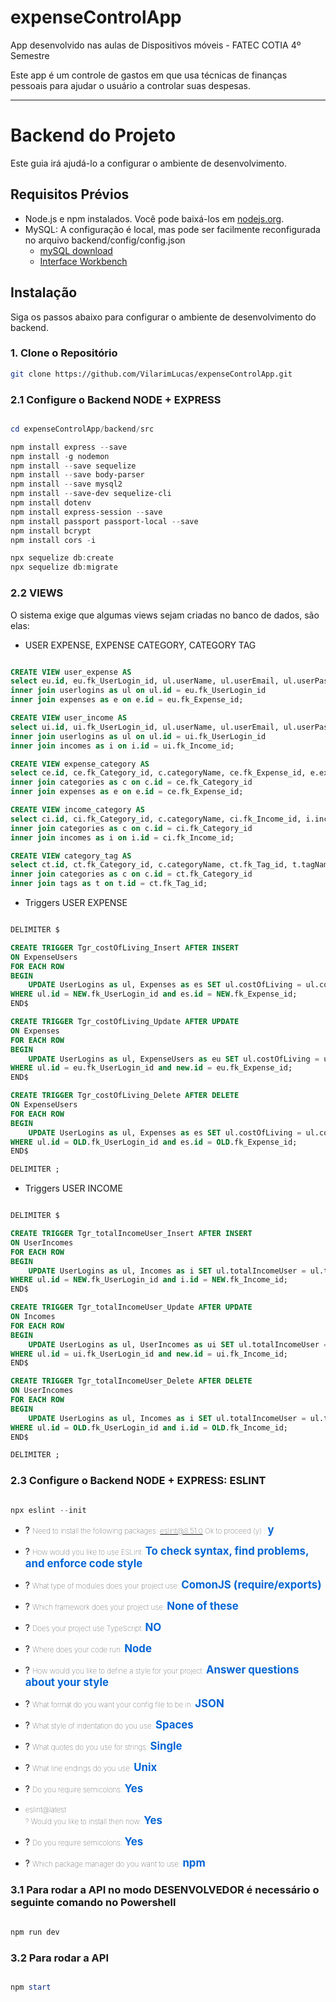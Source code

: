 # expenseControlApp
App desenvolvido nas aulas de Dispositivos móveis - FATEC COTIA 4º Semestre</br>

Este app é um controle de gastos em que usa técnicas de finanças pessoais para ajudar o usuário a controlar suas despesas.


--------------------

# Backend do Projeto

Este guia irá ajudá-lo a configurar o ambiente de desenvolvimento.

## Requisitos Prévios

- Node.js e npm instalados. Você pode baixá-los em [nodejs.org](https://nodejs.org/).
- MySQL: A configuração é local, mas pode ser facilmente reconfigurada no arquivo backend/config/config.json
    - [mySQL download](https://dev.mysql.com/downloads/installer/)
    - [Interface Workbench](https://dev.mysql.com/downloads/workbench/)

## Instalação

Siga os passos abaixo para configurar o ambiente de desenvolvimento do backend.

### 1. Clone o Repositório


```bash
git clone https://github.com/VilarimLucas/expenseControlApp.git
```
### 2.1 Configure o Backend NODE + EXPRESS
```powershell

cd expenseControlApp/backend/src

npm install express --save
npm install -g nodemon
npm install --save sequelize
npm install --save body-parser
npm install --save mysql2
npm install --save-dev sequelize-cli
npm install dotenv
npm install express-session --save
npm install passport passport-local --save
npm install bcrypt
npm install cors -i

npx sequelize db:create
npx sequelize db:migrate
```
### 2.2 VIEWS

O sistema exige que algumas views sejam criadas no banco de dados, são elas:

- USER EXPENSE, EXPENSE CATEGORY, CATEGORY TAG
```sql

CREATE VIEW user_expense AS
select eu.id, eu.fk_UserLogin_id, ul.userName, ul.userEmail, ul.userPassword, ul.costOfLiving, ul.totalIncomeUser, eu.fk_Expense_id, e.expenseName, e.isFixedExpense, e.isVariableExpense, e.valueExpense from expenseusers as eu
inner join userlogins as ul on ul.id = eu.fk_UserLogin_id
inner join expenses as e on e.id = eu.fk_Expense_id;

CREATE VIEW user_income AS
select ui.id, ui.fk_UserLogin_id, ul.userName, ul.userEmail, ul.userPassword, ul.costOfLiving, ul.totalIncomeUser, ui.fk_Income_id, i.incomeName, i.valueIncome from userincomes as ui
inner join userlogins as ul on ul.id = ui.fk_UserLogin_id
inner join incomes as i on i.id = ui.fk_Income_id;

CREATE VIEW expense_category AS
select ce.id, ce.fk_Category_id, c.categoryName, ce.fk_Expense_id, e.expenseName, e.isFixedExpense, e.isVariableExpense, e.valueExpense  from categoryexpenses as ce
inner join categories as c on c.id = ce.fk_Category_id
inner join expenses as e on e.id = ce.fk_Expense_id;

CREATE VIEW income_category AS
select ci.id, ci.fk_Category_id, c.categoryName, ci.fk_Income_id, i.incomeName, i.valueIncome from categoryincomes as ci
inner join categories as c on c.id = ci.fk_Category_id
inner join incomes as i on i.id = ci.fk_Income_id;

CREATE VIEW category_tag AS
select ct.id, ct.fk_Category_id, c.categoryName, ct.fk_Tag_id, t.tagName  from categorytags as ct
inner join categories as c on c.id = ct.fk_Category_id
inner join tags as t on t.id = ct.fk_Tag_id;

```

- Triggers USER EXPENSE
```sql

DELIMITER $

CREATE TRIGGER Tgr_costOfLiving_Insert AFTER INSERT
ON ExpenseUsers
FOR EACH ROW
BEGIN
	UPDATE UserLogins as ul, Expenses as es SET ul.costOfLiving = ul.costOfLiving + es.valueExpense
WHERE ul.id = NEW.fk_UserLogin_id and es.id = NEW.fk_Expense_id;
END$

CREATE TRIGGER Tgr_costOfLiving_Update AFTER UPDATE
ON Expenses
FOR EACH ROW
BEGIN
	UPDATE UserLogins as ul, ExpenseUsers as eu SET ul.costOfLiving = ul.costOfLiving + NEW.valueExpense - OLD.valueExpense
WHERE ul.id = eu.fk_UserLogin_id and new.id = eu.fk_Expense_id;
END$

CREATE TRIGGER Tgr_costOfLiving_Delete AFTER DELETE
ON ExpenseUsers
FOR EACH ROW
BEGIN
	UPDATE UserLogins as ul, Expenses as es SET ul.costOfLiving = ul.costOfLiving - es.valueExpense
WHERE ul.id = OLD.fk_UserLogin_id and es.id = OLD.fk_Expense_id;
END$

DELIMITER ;
```

- Triggers USER INCOME
```sql

DELIMITER $

CREATE TRIGGER Tgr_totalIncomeUser_Insert AFTER INSERT
ON UserIncomes
FOR EACH ROW
BEGIN
	UPDATE UserLogins as ul, Incomes as i SET ul.totalIncomeUser = ul.totalIncomeUser + i.valueIncome
WHERE ul.id = NEW.fk_UserLogin_id and i.id = NEW.fk_Income_id;
END$

CREATE TRIGGER Tgr_totalIncomeUser_Update AFTER UPDATE
ON Incomes
FOR EACH ROW
BEGIN
	UPDATE UserLogins as ul, UserIncomes as ui SET ul.totalIncomeUser = ul.totalIncomeUser + NEW.valueIncome - OLD.valueIncome
WHERE ul.id = ui.fk_UserLogin_id and new.id = ui.fk_Income_id;
END$

CREATE TRIGGER Tgr_totalIncomeUser_Delete AFTER DELETE
ON UserIncomes
FOR EACH ROW
BEGIN
	UPDATE UserLogins as ul, Incomes as i SET ul.totalIncomeUser = ul.totalIncomeUser - i.valueIncome
WHERE ul.id = OLD.fk_UserLogin_id and i.id = OLD.fk_Income_id;
END$

DELIMITER ;
```

### 2.3 Configure o Backend NODE + EXPRESS: ESLINT

```powershell

npx eslint --init
```

- ? <small style="font-weight: lighter">Need to install the following packages: eslint@8.51.0 Ok to proceed (y) : </small><b style="font-size: larger; color: #0366d6" >y</b>

- ? <small style="font-weight: lighter">How would you like to use ESLint: </small><b style="font-size: larger; color: #0366d6" >To check syntax, find problems, and enforce code style</b>

- ? <small style="font-weight: lighter">What type of modules does your project use: </small><b style="font-size: larger; color: #0366d6" >ComonJS (require/exports)</b>

- ? <small style="font-weight: lighter">Which framework does your project use: </small><b style="font-size: larger; color: #0366d6" >None of these</b>

- ? <small style="font-weight: lighter">Does your  project use TypeScript: </small><b style="font-size: larger; color: #0366d6" >NO</b>

- ? <small style="font-weight: lighter">Where does your code run: </small><b style="font-size: larger; color: #0366d6" >Node</b>

- ? <small style="font-weight: lighter">How would you like to define a style for your project: </small><b style="font-size: larger; color: #0366d6" >Answer questions about your style</b>

- ? <small style="font-weight: lighter">What format do you want your config file to be in: </small><b style="font-size: larger; color: #0366d6" >JSON</b>

- ? <small style="font-weight: lighter">What style of indentation do you use: </small><b style="font-size: larger; color: #0366d6" >Spaces</b>

- ? <small style="font-weight: lighter">What quotes do you use for strings: </small><b style="font-size: larger; color: #0366d6" >Single</b>

- ? <small style="font-weight: lighter">What line endings do you use: </small><b style="font-size: larger; color: #0366d6" >Unix</b>

- ? <small style="font-weight: lighter">Do you require semicolons: </small><b style="font-size: larger; color: #0366d6" >Yes</b>

- <small style="font-weight: lighter">eslint@latest</br> ? Would you like to install then now:  </small><b style="font-size: larger; color: #0366d6" >Yes</b>

- ? <small style="font-weight: lighter">Do you require semicolons: </small><b style="font-size: larger; color: #0366d6" >Yes</b>

- ? <small style="font-weight: lighter">Which package manager do you want to use: </small><b style="font-size: larger; color: #0366d6" >npm</b>



### 3.1 Para rodar a API no modo DESENVOLVEDOR é necessário o seguinte comando no Powershell
```powershell

npm run dev
```

### 3.2 Para rodar a API
```powershell

npm start
```








